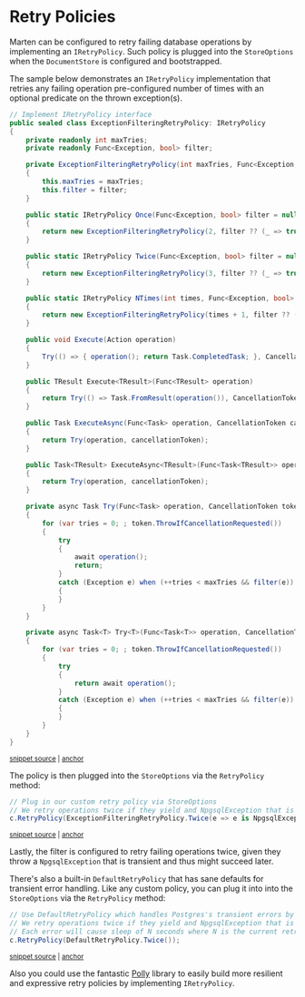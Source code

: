 # Retry Policies

Marten can be configured to retry failing database operations by implementing an `IRetryPolicy`. Such policy is plugged into the `StoreOptions` when the `DocumentStore` is configured and bootstrapped.

The sample below demonstrates an `IRetryPolicy` implementation that retries any failing operation pre-configured number of times with an optional predicate on the thrown exception(s).

<!-- snippet: sample_retrypolicy-samplepolicy -->
<a id='snippet-sample_retrypolicy-samplepolicy'></a>
```cs
// Implement IRetryPolicy interface
public sealed class ExceptionFilteringRetryPolicy: IRetryPolicy
{
    private readonly int maxTries;
    private readonly Func<Exception, bool> filter;

    private ExceptionFilteringRetryPolicy(int maxTries, Func<Exception, bool> filter)
    {
        this.maxTries = maxTries;
        this.filter = filter;
    }

    public static IRetryPolicy Once(Func<Exception, bool> filter = null)
    {
        return new ExceptionFilteringRetryPolicy(2, filter ?? (_ => true));
    }

    public static IRetryPolicy Twice(Func<Exception, bool> filter = null)
    {
        return new ExceptionFilteringRetryPolicy(3, filter ?? (_ => true));
    }

    public static IRetryPolicy NTimes(int times, Func<Exception, bool> filter = null)
    {
        return new ExceptionFilteringRetryPolicy(times + 1, filter ?? (_ => true));
    }

    public void Execute(Action operation)
    {
        Try(() => { operation(); return Task.CompletedTask; }, CancellationToken.None).GetAwaiter().GetResult();
    }

    public TResult Execute<TResult>(Func<TResult> operation)
    {
        return Try(() => Task.FromResult(operation()), CancellationToken.None).GetAwaiter().GetResult();
    }

    public Task ExecuteAsync(Func<Task> operation, CancellationToken cancellationToken)
    {
        return Try(operation, cancellationToken);
    }

    public Task<TResult> ExecuteAsync<TResult>(Func<Task<TResult>> operation, CancellationToken cancellationToken)
    {
        return Try(operation, cancellationToken);
    }

    private async Task Try(Func<Task> operation, CancellationToken token)
    {
        for (var tries = 0; ; token.ThrowIfCancellationRequested())
        {
            try
            {
                await operation();
                return;
            }
            catch (Exception e) when (++tries < maxTries && filter(e))
            {
            }
        }
    }

    private async Task<T> Try<T>(Func<Task<T>> operation, CancellationToken token)
    {
        for (var tries = 0; ; token.ThrowIfCancellationRequested())
        {
            try
            {
                return await operation();
            }
            catch (Exception e) when (++tries < maxTries && filter(e))
            {
            }
        }
    }
}
```
<sup><a href='https://github.com/JasperFx/marten/blob/master/src/Marten.Testing/Examples/RetryPolicyTests.cs#L12-L90' title='Snippet source file'>snippet source</a> | <a href='#snippet-sample_retrypolicy-samplepolicy' title='Start of snippet'>anchor</a></sup>
<!-- endSnippet -->

The policy is then plugged into the `StoreOptions` via the `RetryPolicy` method:

<!-- snippet: sample_retrypolicy-samplepolicy-pluggingin -->
<a id='snippet-sample_retrypolicy-samplepolicy-pluggingin'></a>
```cs
// Plug in our custom retry policy via StoreOptions
// We retry operations twice if they yield and NpgsqlException that is transient
c.RetryPolicy(ExceptionFilteringRetryPolicy.Twice(e => e is NpgsqlException ne && ne.IsTransient));
```
<sup><a href='https://github.com/JasperFx/marten/blob/master/src/Marten.Testing/Examples/RetryPolicyTests.cs#L100-L104' title='Snippet source file'>snippet source</a> | <a href='#snippet-sample_retrypolicy-samplepolicy-pluggingin' title='Start of snippet'>anchor</a></sup>
<!-- endSnippet -->

Lastly, the filter is configured to retry failing operations twice, given they throw a `NpgsqlException` that is transient and thus might succeed later.

There's also a built-in `DefaultRetryPolicy` that has sane defaults for transient error handling. Like any custom policy, you can plug it into into the `StoreOptions` via the `RetryPolicy` method:

<!-- snippet: sample_retrypolicy-samplepolicy-default -->
<a id='snippet-sample_retrypolicy-samplepolicy-default'></a>
```cs
// Use DefaultRetryPolicy which handles Postgres's transient errors by default with sane defaults
// We retry operations twice if they yield and NpgsqlException that is transient
// Each error will cause sleep of N seconds where N is the current retry number
c.RetryPolicy(DefaultRetryPolicy.Twice());
```
<sup><a href='https://github.com/JasperFx/marten/blob/master/src/Marten.Testing/Examples/RetryPolicyTests.cs#L106-L111' title='Snippet source file'>snippet source</a> | <a href='#snippet-sample_retrypolicy-samplepolicy-default' title='Start of snippet'>anchor</a></sup>
<!-- endSnippet -->

Also you could use the fantastic [Polly](https://www.nuget.org/packages/polly) library to easily build more resilient and expressive retry policies by implementing `IRetryPolicy`.

